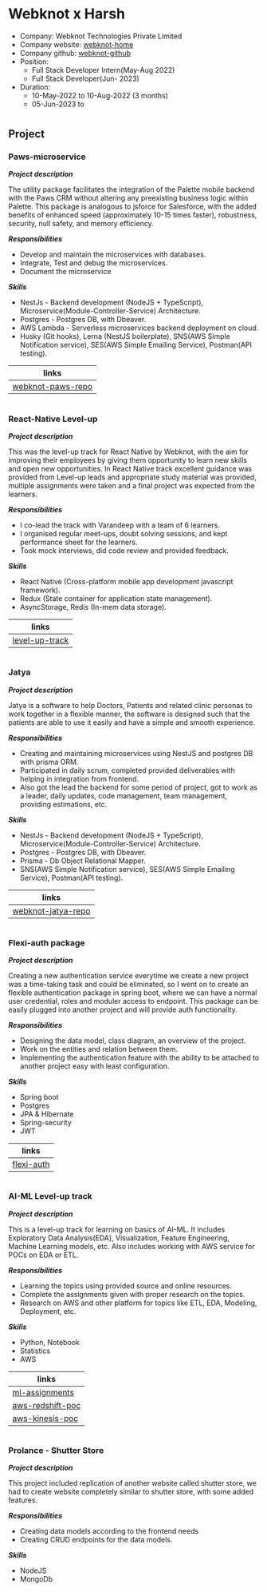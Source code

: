 # **Webknot x Harsh**

- Company: Webknot Technologies Private Limited
- Company website: [webknot-home](https://webknot.in/)
- Company github: [webknot-github](https://github.com/gowebknot)
- Position:
  - Full Stack Developer Intern(May-Aug 2022)
  - Full Stack Developer(Jun- 2023)
- Duration:
  - 10-May-2022 to 10-Aug-2022 (3 months)
  - 05-Jun-2023 to

#

## **Project**

### **Paws-microservice**

**_Project description_**

The utility package facilitates the integration of the Palette mobile backend with the Paws CRM without altering any preexisting business logic within Palette. This package is analogous to jsforce for Salesforce, with the added benefits of enhanced speed (approximately 10-15 times faster), robustness, security, null safety, and memory efficiency.

**_Responsibilities_**

- Develop and maintain the microservices with databases.
- Integrate, Test and debug the microservices.
- Document the microservice

**_Skills_**

- NestJs - Backend development (NodeJS + TypeScript), Microservice(Module-Controller-Service) Architecture.
- Postgres - Postgres DB, with Dbeaver.
- AWS Lambda - Serverless microservices backend deployment on cloud.
- Husky (Git hooks), Lerna (NestJS boilerplate), SNS(AWS Simple Notification service), SES(AWS Simple Emailing Service), Postman(API testing).

| links                                                                |
| -------------------------------------------------------------------- |
| [webknot-paws-repo](https://github.com/gowebknot/paws-microservices) |

#

### **React-Native Level-up**

**_Project description_**

This was the level-up track for React Native by Webknot, with the aim for improving their employees by giving them opportunity to learn new skills and open new opportunities. In React Native track excellent guidance was provided from Level-up leads and appropriate study material was provided, multiple assignments were taken and a final project was expected from the learners.

**_Responsibilities_**

- I co-lead the track with Varandeep with a team of 6 learners.
- I organised regular meet-ups, doubt solving sessions, and kept performance sheet for the learners.
- Took mock interviews, did code review and provided feedback.

**_Skills_**

- React Native (Cross-platform mobile app development javascript framework).
- Redux (State container for application state management).
- AsyncStorage, Redis (In-mem data storage).

| links                                                   |
| ------------------------------------------------------- |
| [level-up-track](assets\WK-ReactNative-LevelUp-Doc.pdf) |

#

### **Jatya**

**_Project description_**

Jatya is a software to help Doctors, Patients and related clinic personas to work together in a flexible manner, the software is designed such that the patients are able to use it easily and have a simple and smooth experience.

**_Responsibilities_**

- Creating and maintaining microservices using NestJS and postgres DB with prisma ORM.
- Participated in daily scrum, completed provided deliverables with helping in integration from frontend.
- Also got the lead the backend for some period of project, got to work as a leader, daily updates, code management, team management, providing estimations, etc.

**_Skills_**

- NestJs - Backend development (NodeJS + TypeScript), Microservice(Module-Controller-Service) Architecture.
- Postgres - Postgres DB, with Dbeaver.
- Prisma - Db Object Relational Mapper.
- SNS(AWS Simple Notification service), SES(AWS Simple Emailing Service), Postman(API testing).

| links                                                            |
| ---------------------------------------------------------------- |
| [webknot-jatya-repo](https://github.com/gowebknot/jatya-backend) |

#

### **Flexi-auth package**

**_Project description_**

Creating a new authentication service everytime we create a new project was a time-taking task and could be eliminated, so I went on to create an flexible authentication package in spring boot, where we can have a normal user credential, roles and moduler access to endpoint. This package can be easily plugged into another project and will provide auth functionality.

**_Responsibilities_**

- Designing the data model, class diagram, an overview of the project.
- Work on the entities and relation between them.
- Implementing the authentication feature with the ability to be attached to another project easy with least configuration.

**_Skills_**

- Spring boot
- Postgres
- JPA & Hibernate
- Spring-security
- JWT

| links                                                               |
| ------------------------------------------------------------------- |
| [flexi-auth](https://github.com/HARSH-KUMAR10/spring-boot-auth-ext) |

#

### **AI-ML Level-up track**

**_Project description_**

This is a level-up track for learning on basics of AI-ML. It includes Exploratory Data Analysis(EDA), Visualization, Feature Engineering, Machine Learning models, etc. Also includes working with AWS service for POCs on EDA or ETL.

**_Responsibilities_**

- Learning the topics using provided source and online resources.
- Complete the assignments given with proper research on the topics.
- Research on AWS and other platform for topics like ETL, EDA, Modeling, Deployment, etc.

**_Skills_**

- Python, Notebook
- Statistics
- AWS

| links                                                                                                                  |
| ---------------------------------------------------------------------------------------------------------------------- |
| [ml-assignments](https://docs.google.com/spreadsheets/d/1dosxrj5VES5VyiAJjsf6xkRBFAx07rnneru8uiXNVj8/edit?usp=sharing) |
| [aws-redshift-poc](https://docs.google.com/document/d/12Qw1kGxwWO4hEV_gBbvVdJ7oLbM9vRZiEZIeX15dbCw/edit?pli=1)         |
| [aws-kinesis-poc](https://docs.google.com/document/d/1i9yagcsukmHm1XrJWOyzVXiyPZviWh3COcqqVYeCt08/edit?usp=sharing)    |

#

### **Prolance - Shutter Store**

**_Project description_**

This project included replication of another website called shutter store, we had to create website completely similar to shutter store, with some added features.

**_Responsibilities_**

- Creating data models according to the frontend needs
- Creating CRUD endpoints for the data models.

**_Skills_**

- NodeJS
- MongoDb

#
